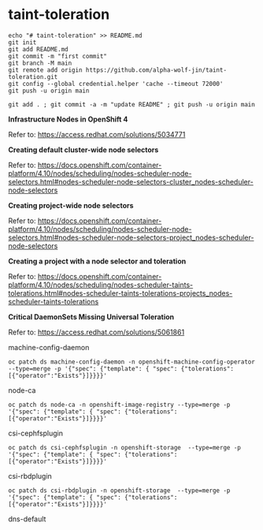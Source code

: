 # taint-toleration

```
echo "# taint-toleration" >> README.md
git init
git add README.md
git commit -m "first commit"
git branch -M main
git remote add origin https://github.com/alpha-wolf-jin/taint-toleration.git
git config --global credential.helper 'cache --timeout 72000'
git push -u origin main

git add . ; git commit -a -m "update README" ; git push -u origin main
```

**Infrastructure Nodes in OpenShift 4**

Refer to: https://access.redhat.com/solutions/5034771


**Creating default cluster-wide node selectors**

Refer to: https://docs.openshift.com/container-platform/4.10/nodes/scheduling/nodes-scheduler-node-selectors.html#nodes-scheduler-node-selectors-cluster_nodes-scheduler-node-selectors


**Creating project-wide node selectors**

Refer to: https://docs.openshift.com/container-platform/4.10/nodes/scheduling/nodes-scheduler-node-selectors.html#nodes-scheduler-node-selectors-project_nodes-scheduler-node-selectors


**Creating a project with a node selector and toleration**

Refer to: https://docs.openshift.com/container-platform/4.10/nodes/scheduling/nodes-scheduler-taints-tolerations.html#nodes-scheduler-taints-tolerations-projects_nodes-scheduler-taints-tolerations


**Critical DaemonSets Missing Universal Toleration**

Refer to: https://access.redhat.com/solutions/5061861

machine-config-daemon
```
oc patch ds machine-config-daemon -n openshift-machine-config-operator  --type=merge -p '{"spec": {"template": { "spec": {"tolerations":[{"operator":"Exists"}]}}}}'
```

node-ca
```
oc patch ds node-ca -n openshift-image-registry --type=merge -p '{"spec": {"template": { "spec": {"tolerations":[{"operator":"Exists"}]}}}}'
```

csi-cephfsplugin
```
oc patch ds csi-cephfsplugin -n openshift-storage  --type=merge -p '{"spec": {"template": { "spec": {"tolerations":[{"operator":"Exists"}]}}}}'
```

csi-rbdplugin
```
oc patch ds csi-rbdplugin -n openshift-storage  --type=merge -p '{"spec": {"template": { "spec": {"tolerations":[{"operator":"Exists"}]}}}}'
```

dns-default
```

```
